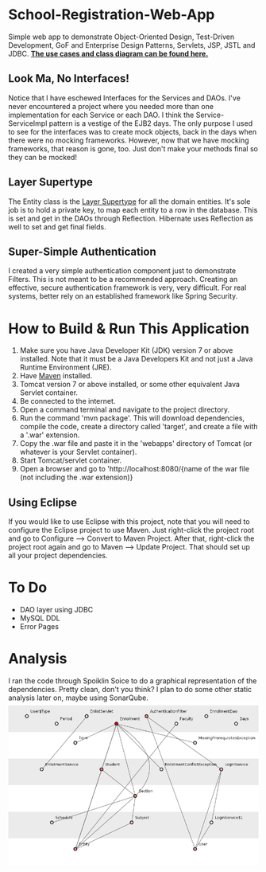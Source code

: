 School-Registration-Web-App
===========================

Simple web app to demonstrate Object-Oriented Design, Test-Driven Development, GoF and Enterprise Design Patterns, Servlets, JSP, JSTL and JDBC. **[The use cases and class diagram can be found here.](https://docs.google.com/document/d/1KTiuKl44UfQUF1-vzyP9LJBXseoGpBLz-niyqOvSmEE/edit?usp=sharing)**

## Look Ma, No Interfaces!

Notice that I have eschewed Interfaces for the Services and DAOs. I've never encountered a project where you needed more than one implementation for each Service or each DAO. I think the Service-ServiceImpl pattern is a vestige of the EJB2 days. The only purpose I used to see for the interfaces was to create mock objects, back in the days when there were no mocking frameworks. However, now that we have mocking frameworks, that reason is gone, too. Just don't make your methods final so they can be mocked!

## Layer Supertype

The Entity class is the [Layer Supertype](http://martinfowler.com/eaaCatalog/layerSupertype.html) for all the domain entities. It's sole job is to hold a private key, to map each entity to a row in the database. This is set and get in the DAOs through Reflection. Hibernate uses Reflection as well to set and get final fields.

## Super-Simple Authentication

I created a very simple authentication component just to demonstrate Filters. This is not meant to be a recommended approach. Creating an effective, secure authentication framework is very, very difficult. For real systems, better rely on an established framework like Spring Security.

# How to Build & Run This Application

 1. Make sure you have Java Developer Kit (JDK) version 7 or above installed. Note that it must be a Java Developers Kit and not just a Java Runtime Environment (JRE).
 2. Have [Maven](http://maven.apache.org/) installed.
 3. Tomcat version 7 or above installed, or some other equivalent Java Servlet container.
 4. Be connected to the internet.
 5. Open a command terminal and navigate to the project directory.
 6. Run the command 'mvn package'. This will download dependencies, compile the code, create a directory called 'target', and create a file with a '.war' extension.
 7. Copy the .war file and paste it in the 'webapps' directory of Tomcat (or whatever is your Servlet container).
 8. Start Tomcat/servlet container.
 9. Open a browser and go to 'http://localhost:8080/{name of the war file (not including the .war extension)}

## Using Eclipse

If you would like to use Eclipse with this project, note that you will need to configure the Eclipse project to use Maven. Just right-click the project root and go to Configure --> Convert to Maven Project. After that, right-click the project root again and go to Maven --> Update Project. That should set up all your project dependencies.

# To Do
 * DAO layer using JDBC
 * MySQL DDL
 * Error Pages

# Analysis

I ran the code through Spoiklin Soice to do a graphical representation of the dependencies. Pretty clean, don't you think? I plan to do some other static analysis later on, maybe using SonarQube.
![](spoiklin.png)
